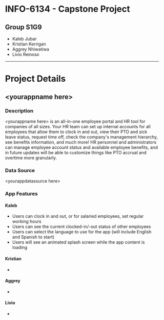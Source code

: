 # INFO-6134 - Capstone Project
## Group S1G9
- Kaleb Jubar
- Kristian Kerrigan
- Aggrey Nhiwatiwa
- Livio Reinoso
---
# Project Details
## \<yourappname here\>
### Description
\<yourappname here\> is an all-in-one employee portal and HR tool for companies of all sizes. Your HR team can set up internal accounts for all employees that allow them to clock in and out, view their PTO and sick leave status, request time off, check the company's management hierarchy, see benefits information, and much more! HR personnel and administrators can manage employee account status and available employee benefits, and in future updates will be able to customize things like PTO accrual and overtime more granularly.
### Data Source
\<yourappdatasource here\>
### App Features
#### Kaleb
- Users can clock in and out, or for salaried employees, set regular working hours
- Users can see the current clocked-in/-out status of other employees
- Users can select the language to use for the app (will include English and Spanish to start)
- Users will see an animated splash screen while the app content is loading
  
#### Kristian
-
  
#### Aggrey
- 
  
#### Livio
- 

